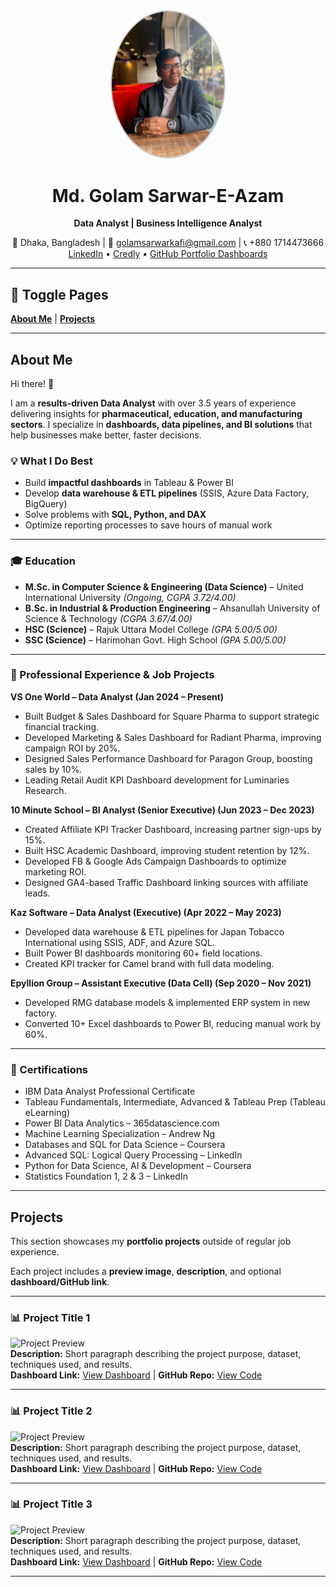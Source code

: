 <div align="center">

<img src="assets/1000014598.jpg" alt="Md. Golam Sarwar-E-Azam" width="180" style="border-radius:50%; border: 2px solid #ccc;" />

# Md. Golam Sarwar-E-Azam  
**Data Analyst | Business Intelligence Analyst**  

📍 Dhaka, Bangladesh | 📧 golamsarwarkafi@gmail.com | 📞 +880 1714473666  
[LinkedIn](https://www.linkedin.com/in/golam-sarwar-e-azam) • [Credly](https://www.credly.com/users/md-golam-sarwar-e-azam) • [GitHub Portfolio Dashboards](https://github.com/Md-GolamSarwar-E-Azam/Portfolio-Dashboard-PDF-Files)  

---

</div>

## 🔀 Toggle Pages  
[**About Me**](#about-me) | [**Projects**](#projects)  

---

## About Me  

Hi there! 👋  

I am a **results-driven Data Analyst** with over 3.5 years of experience delivering insights for **pharmaceutical, education, and manufacturing sectors**. I specialize in **dashboards, data pipelines, and BI solutions** that help businesses make better, faster decisions.  

### 💡 What I Do Best  
- Build **impactful dashboards** in Tableau & Power BI  
- Develop **data warehouse & ETL pipelines** (SSIS, Azure Data Factory, BigQuery)  
- Solve problems with **SQL, Python, and DAX**  
- Optimize reporting processes to save hours of manual work  

---

### 🎓 Education  
- **M.Sc. in Computer Science & Engineering (Data Science)** – United International University *(Ongoing, CGPA 3.72/4.00)*  
- **B.Sc. in Industrial & Production Engineering** – Ahsanullah University of Science & Technology *(CGPA 3.67/4.00)*  
- **HSC (Science)** – Rajuk Uttara Model College *(GPA 5.00/5.00)*  
- **SSC (Science)** – Harimohan Govt. High School *(GPA 5.00/5.00)*  

---

### 💼 Professional Experience & Job Projects  

**VS One World – Data Analyst (Jan 2024 – Present)**  
- Built Budget & Sales Dashboard for Square Pharma to support strategic financial tracking.  
- Developed Marketing & Sales Dashboard for Radiant Pharma, improving campaign ROI by 20%.  
- Designed Sales Performance Dashboard for Paragon Group, boosting sales by 10%.  
- Leading Retail Audit KPI Dashboard development for Luminaries Research.  

**10 Minute School – BI Analyst (Senior Executive) (Jun 2023 – Dec 2023)**  
- Created Affiliate KPI Tracker Dashboard, increasing partner sign-ups by 15%.  
- Built HSC Academic Dashboard, improving student retention by 12%.  
- Developed FB & Google Ads Campaign Dashboards to optimize marketing ROI.  
- Designed GA4-based Traffic Dashboard linking sources with affiliate leads.  

**Kaz Software – Data Analyst (Executive) (Apr 2022 – May 2023)**  
- Developed data warehouse & ETL pipelines for Japan Tobacco International using SSIS, ADF, and Azure SQL.  
- Built Power BI dashboards monitoring 60+ field locations.  
- Created KPI tracker for Camel brand with full data modeling.  

**Epyllion Group – Assistant Executive (Data Cell) (Sep 2020 – Nov 2021)**  
- Developed RMG database models & implemented ERP system in new factory.  
- Converted 10+ Excel dashboards to Power BI, reducing manual work by 60%.  

---

### 📜 Certifications  
- IBM Data Analyst Professional Certificate  
- Tableau Fundamentals, Intermediate, Advanced & Tableau Prep (Tableau eLearning)  
- Power BI Data Analytics – 365datascience.com  
- Machine Learning Specialization – Andrew Ng  
- Databases and SQL for Data Science – Coursera  
- Advanced SQL: Logical Query Processing – LinkedIn  
- Python for Data Science, AI & Development – Coursera  
- Statistics Foundation 1, 2 & 3 – LinkedIn  

---

## Projects  

This section showcases my **portfolio projects** outside of regular job experience.  

Each project includes a **preview image**, **description**, and optional **dashboard/GitHub link**.  

---

### 📊 Project Title 1  
![Project Preview](image_link_here)  
**Description:** Short paragraph describing the project purpose, dataset, techniques used, and results.  
**Dashboard Link:** [View Dashboard](dashboard_link_here) | **GitHub Repo:** [View Code](github_repo_link_here)  

---

### 📊 Project Title 2  
![Project Preview](image_link_here)  
**Description:** Short paragraph describing the project purpose, dataset, techniques used, and results.  
**Dashboard Link:** [View Dashboard](dashboard_link_here) | **GitHub Repo:** [View Code](github_repo_link_here)  

---

### 📊 Project Title 3  
![Project Preview](image_link_here)  
**Description:** Short paragraph describing the project purpose, dataset, techniques used, and results.  
**Dashboard Link:** [View Dashboard](dashboard_link_here) | **GitHub Repo:** [View Code](github_repo_link_here)  

---
